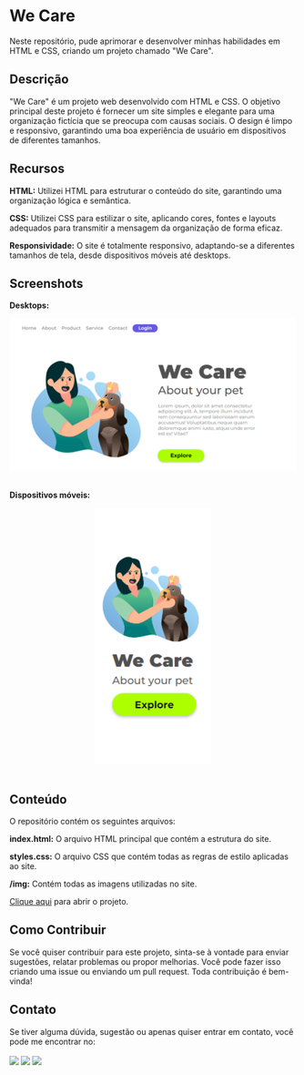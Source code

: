 <h1>We Care</h1>

Neste repositório, pude aprimorar e desenvolver minhas habilidades em HTML e CSS, criando um projeto chamado "We Care".

<h2>Descrição</h2>

"We Care" é um projeto web desenvolvido com HTML e CSS. O objetivo principal deste projeto é fornecer um site simples e elegante para uma organização fictícia que se preocupa com causas sociais. O design é limpo e responsivo, garantindo uma boa experiência de usuário em dispositivos de diferentes tamanhos.

<h2>Recursos</h2>

**HTML:** Utilizei HTML para estruturar o conteúdo do site, garantindo uma organização lógica e semântica.

**CSS:** Utilizei CSS para estilizar o site, aplicando cores, fontes e layouts adequados para transmitir a mensagem da organização de forma eficaz.

**Responsividade:** O site é totalmente responsivo, adaptando-se a diferentes tamanhos de tela, desde dispositivos móveis até desktops.

<h2>Screenshots</h2>

**Desktops:**

<div align="center">
<img width=1000px src="https://raw.githubusercontent.com/UnravelJP/CSS-We-Care/main/img/screenshot-1.png">
</div>
<br>

**Dispositivos móveis:**

<div align="center">
<img height=450px src="https://raw.githubusercontent.com/UnravelJP/CSS-We-Care/main/img/screenshot-2.png">
</div>
<br>

<h2>Conteúdo</h2>

O repositório contém os seguintes arquivos:

**index.html:** O arquivo HTML principal que contém a estrutura do site.

**styles.css:** O arquivo CSS que contém todas as regras de estilo aplicadas ao site.

**/img:** Contém todas as imagens utilizadas no site.

<a href="https://unraveljp.github.io/CSS-We-Care/"> Clique aqui</a> para abrir o projeto.

<h2>Como Contribuir</h2>

Se você quiser contribuir para este projeto, sinta-se à vontade para enviar sugestões, relatar problemas ou propor melhorias. Você pode fazer isso criando uma issue ou enviando um pull request. Toda contribuição é bem-vinda!

<h2>Contato</h2>

Se tiver alguma dúvida, sugestão ou apenas quiser entrar em contato, você pode me encontrar no:
<br>
<br>
<a href="https://github.com/UnravelJP"><img width=35px src="https://cdn.icon-icons.com/icons2/936/PNG/96/github-logo_icon-icons.com_73546.png"></a>
<a href="https://www.linkedin.com/in/engjoaopaulo7/"><img width=35px src="https://cdn.icon-icons.com/icons2/2428/PNG/96/linkedin_black_logo_icon_147114.png"><img/></a>
<a href="https://www.instagram.com/joaopaulu7/"><img width=35px src="https://cdn.icon-icons.com/icons2/2428/PNG/96/instagram_black_logo_icon_147122.png"><img/></a>
